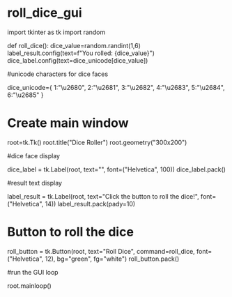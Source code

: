 # roll_dice_gui
import tkinter as tk
import random

def roll_dice():
    dice_value=random.randint(1,6)
    label_result.config(text=f"You rolled: {dice_value}")
    dice_label.config(text=dice_unicode[dice_value])

#unicode characters for dice faces

dice_unicode={
    1:"\u2680",
    2:"\u2681",
    3:"\u2682",
    4:"\u2683",
    5:"\u2684",
    6:"\u2685"
}

# Create main window

root=tk.Tk()
root.title("Dice Roller")
root.geometry("300x200")

#dice face display

dice_label = tk.Label(root, text="", font=("Helvetica", 100))
dice_label.pack()

#result text display

label_result = tk.Label(root, text="Click the button to roll the dice!", font=("Helvetica", 14))
label_result.pack(pady=10)

# Button to roll the dice
roll_button = tk.Button(root, text="Roll Dice", command=roll_dice, font=("Helvetica", 12), bg="green", fg="white")
roll_button.pack()

#run the GUI loop

root.mainloop()



